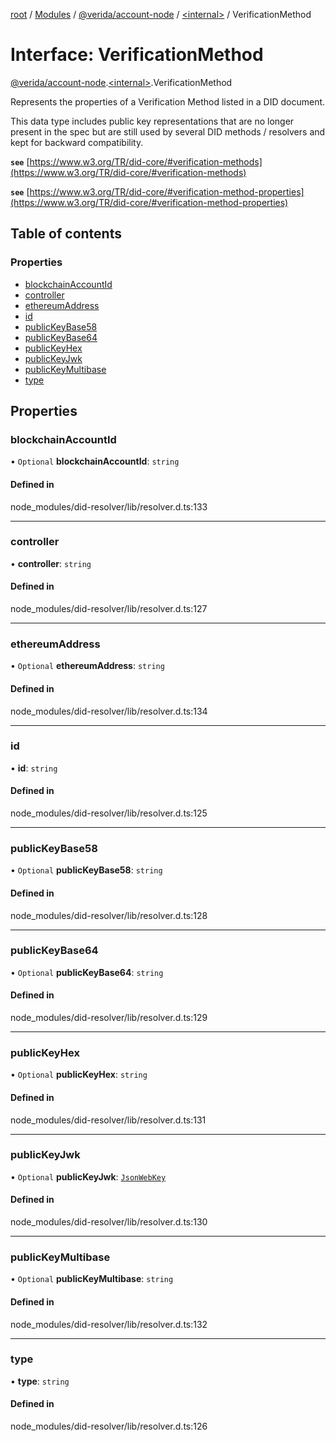 [root](../README.md) / [Modules](../modules.md) / [@verida/account-node](../modules/verida_account_node.md) / [<internal\>](../modules/verida_account_node._internal_.md) / VerificationMethod

# Interface: VerificationMethod

[@verida/account-node](../modules/verida_account_node.md).[<internal\>](../modules/verida_account_node._internal_.md).VerificationMethod

Represents the properties of a Verification Method listed in a DID document.

This data type includes public key representations that are no longer present in the spec but are still used by
several DID methods / resolvers and kept for backward compatibility.

**`see`** [https://www.w3.org/TR/did-core/#verification-methods](https://www.w3.org/TR/did-core/#verification-methods)

**`see`** [https://www.w3.org/TR/did-core/#verification-method-properties](https://www.w3.org/TR/did-core/#verification-method-properties)

## Table of contents

### Properties

- [blockchainAccountId](verida_account_node._internal_.VerificationMethod.md#blockchainaccountid)
- [controller](verida_account_node._internal_.VerificationMethod.md#controller)
- [ethereumAddress](verida_account_node._internal_.VerificationMethod.md#ethereumaddress)
- [id](verida_account_node._internal_.VerificationMethod.md#id)
- [publicKeyBase58](verida_account_node._internal_.VerificationMethod.md#publickeybase58)
- [publicKeyBase64](verida_account_node._internal_.VerificationMethod.md#publickeybase64)
- [publicKeyHex](verida_account_node._internal_.VerificationMethod.md#publickeyhex)
- [publicKeyJwk](verida_account_node._internal_.VerificationMethod.md#publickeyjwk)
- [publicKeyMultibase](verida_account_node._internal_.VerificationMethod.md#publickeymultibase)
- [type](verida_account_node._internal_.VerificationMethod.md#type)

## Properties

### blockchainAccountId

• `Optional` **blockchainAccountId**: `string`

#### Defined in

node_modules/did-resolver/lib/resolver.d.ts:133

___

### controller

• **controller**: `string`

#### Defined in

node_modules/did-resolver/lib/resolver.d.ts:127

___

### ethereumAddress

• `Optional` **ethereumAddress**: `string`

#### Defined in

node_modules/did-resolver/lib/resolver.d.ts:134

___

### id

• **id**: `string`

#### Defined in

node_modules/did-resolver/lib/resolver.d.ts:125

___

### publicKeyBase58

• `Optional` **publicKeyBase58**: `string`

#### Defined in

node_modules/did-resolver/lib/resolver.d.ts:128

___

### publicKeyBase64

• `Optional` **publicKeyBase64**: `string`

#### Defined in

node_modules/did-resolver/lib/resolver.d.ts:129

___

### publicKeyHex

• `Optional` **publicKeyHex**: `string`

#### Defined in

node_modules/did-resolver/lib/resolver.d.ts:131

___

### publicKeyJwk

• `Optional` **publicKeyJwk**: [`JsonWebKey`](verida_account_node._internal_.JsonWebKey.md)

#### Defined in

node_modules/did-resolver/lib/resolver.d.ts:130

___

### publicKeyMultibase

• `Optional` **publicKeyMultibase**: `string`

#### Defined in

node_modules/did-resolver/lib/resolver.d.ts:132

___

### type

• **type**: `string`

#### Defined in

node_modules/did-resolver/lib/resolver.d.ts:126

